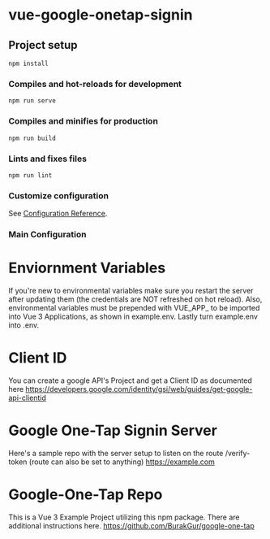 # vue-google-onetap-signin

## Project setup
```
npm install
```

### Compiles and hot-reloads for development
```
npm run serve
```

### Compiles and minifies for production
```
npm run build
```

### Lints and fixes files
```
npm run lint
```

### Customize configuration
See [Configuration Reference](https://cli.vuejs.org/config/).


### Main Configuration
  # Enviornment Variables
  If you're new to environmental variables make sure you restart the server after updating them (the credentials are NOT refreshed on hot reload).
  Also, environmental variables must be prepended with VUE_APP_ to be imported into Vue 3 Applications, as shown in example.env. Lastly turn example.env into .env.

  # Client ID
  You can create a google API's Project and get a Client ID as documented here
  https://developers.google.com/identity/gsi/web/guides/get-google-api-clientid

  # Google One-Tap Signin Server
  Here's a sample repo with the server setup to listen on the route /verify-token (route can also be set to anything)
  https://example.com

  # Google-One-Tap Repo
  This is a Vue 3 Example Project utilizing this npm package. There are additional instructions here.
  https://github.com/BurakGur/google-one-tap